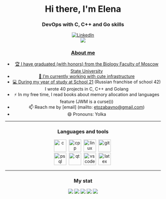 <div id="header" align="center">
          <h1>Hi there, I'm Elena </h1>
          <h3> DevOps with C, C++ and Go skills</h1>
<div />


<div id="stat" align="center"> <a href="https://ru.linkedin.com/in/elena-sudarikova-0a282280"> <img src ="https://img.shields.io/badge/Linkedin-blue?style=for-the-badge&logo=linkedin&logoColor=white" alt="LinkedIn"/>
<div />
<div id="socials" align="center"> <a href="https://leetcode.com/etozabavno/"> <img src="https://img.shields.io/badge/leetcode-blue?style=for-the-badge&logo=leetcode&logoColor=white alt="LeetCode"/>        
<div />



### About me
- 🏆 I have graduated (with honors) from the Biology Faculty of Moscow State University
- 🌱 I’m currently working with cute infrastructure
- 💻 During my year of study at [School 21](https://21-school.ru/) (Russian franchise of school 42) I wrote 40 projects in C, C++ and Golang
- ⚡ In my free time, I read books about memory allocation and languages feature (JWM is a curse)))
- 📫 Reach me by [email] (mailto: etozabavno@gmail.com)
- 😄 Pronouns: Yolka

---

### Languages and tools
<img src="https://cdn.jsdelivr.net/gh/devicons/devicon/icons/c/c-original.svg" title = "c" width = "40" height = "40"/>&nbsp;
<img src="https://cdn.jsdelivr.net/gh/devicons/devicon/icons/cplusplus/cplusplus-original.svg" title = "cpp" width = "40" height = "40"/>&nbsp;
<img src="https://cdn.jsdelivr.net/gh/devicons/devicon/icons/linux/linux-original.svg" title = "linux" width = "40" height = "40"/>&nbsp;
<img src="https://cdn.jsdelivr.net/gh/devicons/devicon/icons/git/git-original.svg" title = "git" width = "40" height = "40"/>&nbsp;      
<img src="https://cdn.jsdelivr.net/gh/devicons/devicon/icons/postgresql/postgresql-original.svg" title = "psql" width = "40" height = "40"/>&nbsp;
<img src="https://cdn.jsdelivr.net/gh/devicons/devicon/icons/qt/qt-original.svg" title = "qt" width = "40" height = "40"/>&nbsp;
<img src="https://cdn.jsdelivr.net/gh/devicons/devicon/icons/vscode/vscode-plain.svg" title = "vscode" width = "40" height = "40"/>&nbsp;
<img src="https://cdn.jsdelivr.net/gh/devicons/devicon/icons/latex/latex-plain.svg" title = "latex" width = "40" height = "40"/>&nbsp;

---
          
### My stat
<div id="stat" align="center">
          <img src="http://github-profile-summary-cards.vercel.app/api/cards/profile-details?username=haegtaw&theme=github_bear" />
          <img src="http://github-profile-summary-cards.vercel.app/api/cards/repos-per-language?username=haegtaw&theme=github_bear" />
          <img src="http://github-profile-summary-cards.vercel.app/api/cards/most-commit-language?username=haegtaw&theme=github_bear" />
          <img src="http://github-profile-summary-cards.vercel.app/api/cards/stats?username=haegtaw&theme=github_bear" />
          <img src="http://github-profile-summary-cards.vercel.app/api/cards/productive-time?username=haegtaw&theme=github_beark&utcOffset=3" />
<div />
